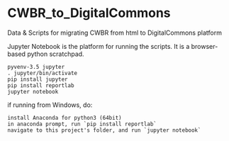 # CWBR_to_DigitalCommons
Data &amp; Scripts for migrating CWBR from html to DigitalCommons platform


Jupyter Notebook is the platform for running the scripts.  It is a browser-based python scratchpad.

    pyvenv-3.5 jupyter
    . jupyter/bin/activate
    pip install jupyter
    pip install reportlab
    jupyter notebook
    
if running from Windows, do:

    install Anaconda for python3 (64bit)
    in anaconda prompt, run `pip install reportlab`
    navigate to this project's folder, and run `jupyter notebook`
